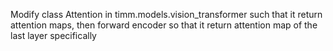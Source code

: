 Modify class Attention in timm.models.vision_transformer such that it return attention maps, then forward encoder so that it return attention map of the last layer specifically
